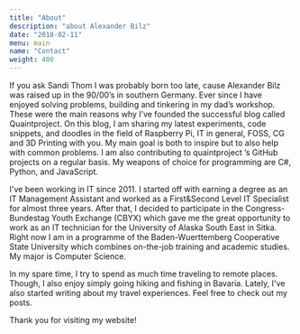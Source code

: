 ```yaml
---
title: "About"
description: "about Alexander Bilz"
date: "2018-02-11"
menu: main
name: "Contact"
weight: 400
---
```


If you ask Sandi Thom I was probably born too late, cause Alexander Bilz was raised up in the 90/00’s in southern Germany. Ever since I have enjoyed solving problems, building and tinkering in my dad’s workshop. These were the main reasons why I’ve founded the successful blog called Quaintproject. On this blog, I am sharing my latest experiments, code snippets, and doodles in the field of Raspberry Pi, IT in general, FOSS, CG and 3D Printing with you. My main goal is both to inspire but to also help with common problems. I am also contributing to quaintproject ’s GitHub projects on a regular basis. My weapons of choice for programming are C#, Python, and JavaScript.

I've been working in IT since 2011. I started off with earning a degree as an IT Management Assistant and worked as a First&Second Level IT Specialist for almost three years. After that, I decided to participate in the Congress-Bundestag Youth Exchange (CBYX) which gave me the great opportunity to work as an IT technician for the University of Alaska South East in Sitka. Right now I am in a programme of the Baden-Wuerttemberg Cooperative State University which combines on-the-job training and academic studies. My major is Computer Science.

In my spare time, I try to spend as much time traveling to remote places. Though, I also enjoy simply going hiking and fishing in Bavaria. Lately, I've also started writing about my travel experiences. Feel free to check out my posts.

Thank you for visiting my website!